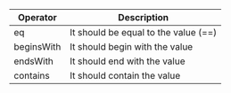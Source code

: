 | Operator       | Description                                                                        |
| --------------- | ---------------------------------------------------------------------------------- |
| eq  | It should be equal to the value (==)                       |
| beginsWith          | It should begin with the value                                          |
| endsWith      | It should end with the value                                        |
| contains | It should contain the value                |